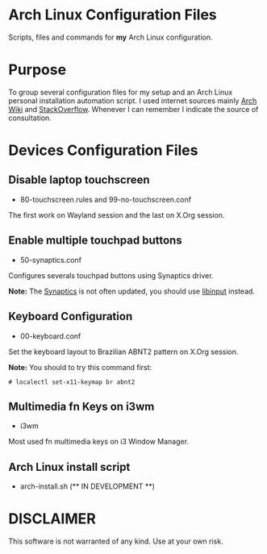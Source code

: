 # Arch Linux Configuration Files

Scripts, files and commands for **my** Arch Linux configuration.


# Purpose

To group several configuration files for my setup and an Arch Linux personal installation automation script. I used internet sources mainly [Arch Wiki](https://wiki.archlinux.org/) and [StackOverflow](https://stackoverflow.com/). Whenever I can remember I indicate the source of consultation.

# Devices Configuration Files

## Disable laptop touchscreen

- 80-touchscreen.rules and 99-no-touchscreen.conf

The first work on Wayland session and the last on X.Org session.

## Enable multiple touchpad buttons

- 50-synaptics.conf

Configures severals touchpad buttons using Synaptics driver. 

**Note:** The [Synaptics](https://wiki.archlinux.org/index.php/Touchpad_Synaptics) is not often updated, you should use [libinput](https://wiki.archlinux.org/index.php/Libinput) instead.

## Keyboard Configuration

- 00-keyboard.conf

Set the keyboard layout to Brazilian ABNT2 pattern on X.Org session.

**Note:** You should to try this command first:

```
# localectl set-x11-keymap br abnt2 
```

## Multimedia fn Keys on i3wm

- i3wm

Most used fn multimedia keys on i3 Window Manager.


## Arch Linux install script

- arch-install.sh (** IN DEVELOPMENT **)

# DISCLAIMER

This software is not warranted of any kind. Use at your own risk.

